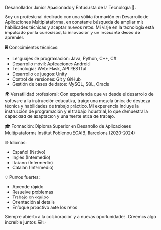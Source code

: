 Desarrollador Junior Apasionado y Entusiasta de la Tecnología 🚀.

Soy un profesional dedicado con una sólida formación en Desarrollo de Aplicaciones Multiplataforma,
en constante búsqueda de ampliar mis habilidades técnicas y aceptar nuevos retos. 
Mi viaje en la tecnología está impulsado por la curiosidad, la innovación y un incesante deseo de aprender.

🖥️ Conocimientos técnicos:
- Lenguajes de programación: Java, Python, C++, C#
- Desarrollo móvil: Aplicaciones Android
- Tecnologías Web: Flask, API RESTful
- Desarrollo de juegos: Unity
- Control de versiones: Git y GitHub
- Gestión de bases de datos: MySQL, SQL, Oracle

🌍 Versatilidad profesional:
Con experiencia que va desde el desarrollo de software a la instrucción educativa, 
traigo una mezcla única de destreza técnica y habilidades de trabajo práctico. 
Mi experiencia incluye la instrucción de programación y el trabajo industrial,
lo que demuestra la capacidad de adaptación y una fuerte ética de trabajo.

🎓 Formación:
Diploma Superior en Desarrollo de Aplicaciones Multiplataforma
Institut Poblenou ECAIB, Barcelona (2020-2024)

🌐 Idiomas:
- Español (Nativo)
- Inglés (Intermedio)
- Italiano (Intermedio)
- Catalán (Intermedio)

💡 Puntos fuertes:
- Aprende rápido
- Resuelve problemas
- Trabajo en equipo
- Orientación al detalle
- Enfoque proactivo ante los retos

Siempre abierto a la colaboración y a nuevas oportunidades. Creemos algo increíble juntos. 💻✨
